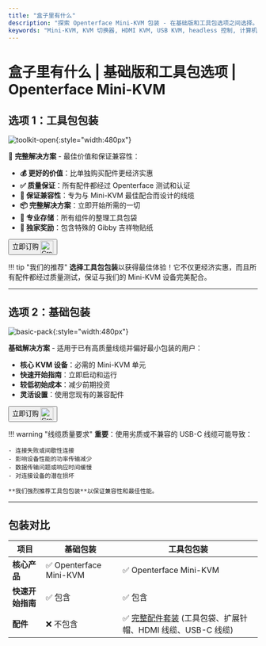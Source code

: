 ```yaml
---
title: "盒子里有什么"
description: "探索 Openterface Mini-KVM 包装 - 在基础版和工具包选项之间选择。完整的 KVM 解决方案，配备 HDMI、USB-C 连接和配件，实现无缝设备管理。"
keywords: "Mini-KVM, KVM 切换器, HDMI KVM, USB KVM, headless 控制, 计算机外设, KVM 工具包, KVM 配件, 远程工作设置, 多设备控制"
---
```


# **盒子里有什么** | 基础版和工具包选项 | Openterface Mini-KVM

## 选项 1：**工具包包装**

![toolkit-open](https://assets.openterface.com/images/product/toolkit-open.webp){:style="width:480px"}

🎯 **完整解决方案** - 最佳价值和保证兼容性：

- **💰 更好的价值**：比单独购买配件更经济实惠
- **✅ 质量保证**：所有配件都经过 Openterface 测试和认证
- **🔧 保证兼容性**：专为与 Mini-KVM 最佳配合而设计的线缆
- **📦 完整解决方案**：立即开始所需的一切
- **🎒 专业存储**：所有组件的整理工具包袋
- **🎁 独家奖励**：包含特殊的 Gibby 吉祥物贴纸

<button class="md-button" onclick="window.location.href='{{ config.extra.minikvm_purchase_link }}'"> 立即订购 <img src="https://assets.openterface.com/images/trademark/crowd-supply.svg" alt="Crowd Supply" style="vertical-align: middle; height: 26px;"></button>

!!! tip "我们的推荐"
**选择工具包包装**以获得最佳体验！它不仅更经济实惠，而且所有配件都经过质量测试，保证与我们的 Mini-KVM 设备完美配合。

---

## 选项 2：**基础包装**

![basic-pack](https://assets.openterface.com/images/product/basic-with-maunal.webp){:style="width:480px"}

**基础解决方案** - 适用于已有高质量线缆并偏好最小包装的用户：

- **核心 KVM 设备**：必需的 Mini-KVM 单元
- **快速开始指南**：立即启动和运行
- **较低初始成本**：减少前期投资
- **灵活设置**：使用您现有的兼容配件

<button class="md-button" onclick="window.location.href='{{ config.extra.minikvm_purchase_link }}'"> 立即订购 <img src="https://assets.openterface.com/images/trademark/crowd-supply.svg" alt="Crowd Supply" style="vertical-align: middle; height: 26px;"></button>

!!! warning "线缆质量要求"
**重要**：使用劣质或不兼容的 USB-C 线缆可能导致：

    - 连接失败或间歇性连接
    - 影响设备性能的功率传输减少
    - 数据传输问题或响应时间缓慢
    - 对连接设备的潜在损坏

    **我们强烈推荐工具包包装**以保证兼容性和最佳性能。

---

## 包装对比

| 项目             | 基础包装                | 工具包包装                                                                           |
| ---------------- | ----------------------- | ------------------------------------------------------------------------------------ |
| **核心产品**     | ✅ Openterface Mini-KVM | ✅ Openterface Mini-KVM                                                              |
| **快速开始指南** | ✅ 包含                 | ✅ 包含                                                                              |
| **配件**         | ❌ 不包含               | ✅ [完整配件套装](/product/accessories/) (工具包袋、扩展针帽、HDMI 线缆、USB-C 线缆) |
